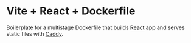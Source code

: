 # Vite + React +  Dockerfile

Boilerplate for a multistage Dockerfile that builds [React](https://react.dev/) app and serves static files with [Caddy](https://caddyserver.com/).